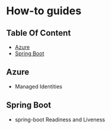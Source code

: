 # How-to guides

<!--ts-->
Table Of Content
---
- [Azure](#azure)
- [Spring Boot](#spring-boot)
   
<!--te-->

## Azure 
- Managed Identities

## Spring Boot
- spring-boot Readiness and Liveness
